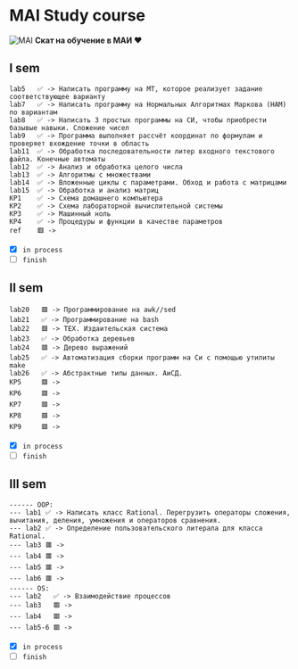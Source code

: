 # MAI Study course
![MAI](https://upload.wikimedia.org/wikipedia/ru/f/f0/Emblem_of_Moscow_Aviation_Institute.svg)
**Скат на обучение в МАИ ♥️**
## I sem
```
lab5   ✅ -> Написать программу на МТ, которое реализует задание соответствующее варианту
lab7   ✅ -> Написать программу на Нормальных Алгоритмах Маркова (НАМ) по вариантам 
lab8   ✅ -> Написать 3 простых программы на СИ, чтобы приобрести базывые навыки. Сложение чисел
lab9   ✅ -> Программа выполняет рассчёт координат по формулам и проверяет вхождение точки в область
lab11  ✅ -> Обработка последовательности литер входного текстового файла. Конечные автоматы
lab12  ✅ -> Анализ и обработка целого числа
lab13  ✅ -> Алгоритмы с множествами 
lab14  ✅ -> Вложенные циклы с параметрами. Обход и работа с матрицами
lab15  ✅ -> Обработка и анализ матриц
KP1    ✅ -> Схема домашнего компьютера
KP2    ✅ -> Схема лабораторной вычислительной системы
KP3    ✅ -> Машинный ноль
KP4    ✅ -> Процедуры и функции в качестве параметров
ref    🟥 -> 
```
 - [x] `in process`
 - [ ] `finish`
 
## II sem
```
lab20   🟥 -> Программирование на awk//sed
lab21   ✅ -> Программирование на bash
lab22   🟥 -> TEX. Издаительская система
lab23   ✅ -> Обработка деревьев
lab24   🟥 -> Дерево выражений
lab25   ✅ -> Автоматизация сборки программ на Си с помощью утилиты make
lab26   ✅ -> Абстрактные типы данных. АиСД.
KP5     🟥 -> 
KP6     🟥 -> 
KP7     🟥 -> 
KP8     🟥 -> 
KP9     🟥 -> 
```
 - [x] `in process`
 - [ ] `finish`

## III sem
```
------ OOP:
--- lab1 ✅ -> Написать класс Rational. Перегрузить операторы сложения, вычитания, деления, умножения и операторов сравнения.
--- lab2 ✅ -> Определение пользовательского литерала для класса Rational.
--- lab3 🟥 -> 
--- lab4 🟥 -> 
--- lab5 🟥 -> 
--- lab6 🟥 -> 
------ OS:
--- lab2   ✅ -> Взаимодействие процессов
--- lab3   🟥 -> 
--- lab4   🟥 -> 
--- lab5-6 🟥 -> 
```
 - [x] `in process`
 - [ ] `finish`